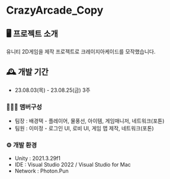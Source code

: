 # CrazyArcade_Copy

## 🖥️ 프로젝트 소개
유니티 2D게임을 제작 프로젝트로 크레이지아케이드를 모작했습니다.
<br>

## 🕰️ 개발 기간
* 23.08.03(목) - 23.08.25(금) 3주

### 🧑‍🤝‍🧑 맴버구성
 - 팀장  : 배경택 - 플레이어, 물풍선, 아이템, 게임매니저, 네트워크(포톤)
 - 팀원  : 이미정 - 로그인 UI, 로비 UI, 게임 맵 제작, 네트워크(포톤)
   
### ⚙️ 개발 환경
- Unity   : 2021.3.29f1
- IDE     : Visual Studio 2022 / Visual Studio for Mac
- Network : Photon.Pun
